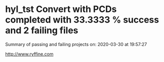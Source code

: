 # hyl_tst Convert with PCDs completed with 33.3333 % success and 2 failing files

Summary of passing and failing projects on: 2020-03-30 at 19:57:27

http://www.ryffine.com
